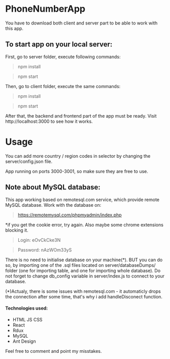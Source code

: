 # PhoneNumberApp

You have to download both client and server part to be able to work with this app.
## To start app on your local server:
First, go to server folder, execute following commands:
>npm install

>npm start

Then, go to client folder, execute the same commands:
>npm install

>npm start

After that, the backend and frontend part of the app must be ready. Visit http://localhost:3000 to see how it works.
# Usage
You can add more country / region codes in selector by changing the server/config.json file.

App running on ports 3000-3001, so make sure they are free to use.

## Note about MySQL database:
This app working based on remotesql.com service, which provide remote MySQL database. Work with the database on:
>https://remotemysql.com/phpmyadmin/index.php

*if you get the cookie error, try again. Also maybe some chrome extensions blocking it.
>Login: eOvCkCke3N

>Password: nAzWOm33yS

There is no need to initialise database on your machine(*). BUT you can do so, by importing one of the .sql files located on server/databaseDumps/ folder
(one for importing table, and one for importing whole database). Do not forget to change db_config variable in server/index.js to connect to your database.

(*)Actualy, there is some issues with remotesql.com - it automaticly drops the connection after some time, that's why i add handleDisconect function.

#### Technologies used: 
- HTML JS CSS
- React
- Rdux
- MySQL
- Ant Design

Feel free to comment and point my misstakes.
